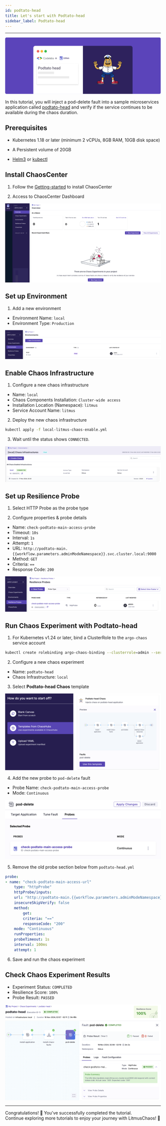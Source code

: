 ```yaml
---
id: podtato-head
title: Let's start with Podtato-head
sidebar_label: Podtato-head
---
```


---

![podtato-head](../assets/tutorials/podtato-head/podtato-head.png)

In this tutorial, you will inject a pod-delete fault into a sample microservices application called [podtato-head](https://github.com/cncf/podtato-head) and verify if the service continues to be available during the chaos duration.

## Prerequisites

- Kubernetes 1.18 or later (minimum 2 vCPUs, 8GB RAM, 10GB disk space)

- A Persistent volume of 20GB

- [Helm3](https://v3.helm.sh/) or [kubectl](https://kubernetes.io/docs/tasks/tools/#kubectl)

## Install ChaosCenter

1. Follow the [Getting-started](../getting-started/installation.md) to install ChaosCenter

2. Access to ChaosCenter Dashboard

![chaoscenter-dashboard](../assets/tutorials/podtato-head/chaoscenter-dashboard.png)

## Set up Environment
1. Add a new environment
- Environment Name: `local`
- Environment Type: `Production`

![local-environment](../assets/tutorials/podtato-head/local-environment.png)

## Enable Chaos Infrastructure

1. Configure a new chaos infrastructure
- Name: `local`
- Chaos Components Installation: `Cluster-wide access`
- Installation Location (Namespace): `litmus`
- Service Account Name: `litmus`

2. Deploy the new chaos infrastructure

```bash
kubectl apply -f local-litmus-chaos-enable.yml
```

3. Wait until the status shows `CONNECTED`.

![connected](../assets/tutorials/podtato-head/connected.png)

## Set up Resilience Probe

1. Select HTTP Probe as the probe type

2. Configure properties & probe details
- Name: `check-podtato-main-access-probe`
- Timeout: `10s`
- Interval: `1s`
- Attempt: `1`
- URL: `http://podtato-main.{{workflow.parameters.adminModeNamespace}}.svc.cluster.local:9000`
- Method: `GET`
- Criteria: `==`
- Response Code: `200`

![setup-probe](../assets/tutorials/podtato-head/setup-probe.png)

## Run Chaos Experiment with Podtato-head
1. For Kubernetes v1.24 or later, bind a ClusterRole to the `argo-chaos` service account 

```bash
kubectl create rolebinding argo-chaos-binding --clusterrole=admin --serviceaccount=litmus:argo-chaos -n litmus
```

2. Configure a new chaos experiment
- Name: `podtato-head`
- Chaos Infrastructure: `local`

3. Select **Podtato-head Chaos** template 

![podtato-head-template](../assets/tutorials/podtato-head/podtato-head-template.png)

4. Add the new probe to `pod-delete` fault
- Probe Name: `check-podtato-main-access-probe`
- Mode: `Continuous`

![add-probe](../assets/tutorials/podtato-head/add-probe.png)

5. Remove the old probe section below from `podtato-head.yml`

```yaml
probe:
- name: "check-podtato-main-access-url"
    type: "httpProbe"
    httpProbe/inputs:
    url: "http://podtato-main.{{workflow.parameters.adminModeNamespace}}.svc.cluster.local:9000"
    insecureSkipVerify: false
    method:
        get:
        criteria: "=="
        responseCode: "200"
    mode: "Continuous"
    runProperties:
    probeTimeout: 1s
    interval: 100ms
    attempt: 1
```

6. Save and run the chaos experiment

## Check Chaos Experiment Results

- Experiment Status: `COMPLETED`
- Resilience Score: `100%`
- Probe Result: `PASSED`

![experiment-result](../assets/tutorials/podtato-head/experiment-result.png)

---

Congratulations! 🎉 You've successfully completed the tutorial.  
Continue exploring more tutorials to enjoy your journey with LitmusChaos! 🚀  

